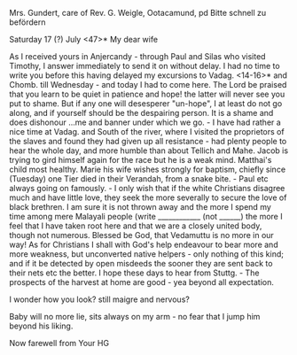 Mrs. Gundert, care of Rev. G. Weigle, Ootacamund, pd
Bitte schnell zu befördern

 Saturday 17 (?) July <47>*
My dear wife

As I received yours in Anjercandy - through Paul and Silas who visited Timothy, I answer immediately to send it on without delay. I had no time to write you before this having delayed my excursions to Vadag. <14-16>* and Chomb. till Wednesday - and today I had to come here. The Lord be praised that you learn to be quiet in patience and hope! the latter will never see you put to shame. But if any one will desesperer "un-hope", I at least do not go along, and if yourself should be the despairing person. It is a shame and does dishonour ...me and banner under which we go. - I have had rather a nice time at Vadag. and South of the river, where I visited the proprietors of the slaves and found they had given up all resistance - had plenty people to hear the whole day, and more humble than about Tellich and Mahe. Jacob is trying to gird himself again for the race but he is a weak mind. Matthai's child most healthy. Marie his wife wishes strongly for baptism, chiefly since (Tuesday) one Tier died in their Verandah, from a snake bite. - Paul etc always going on famously. - I only wish that if the white Christians disagree much and have little love, they seek the more severally to secure the love of black brethren. I am sure it is not thrown away and the more I spend my time among mere Malayali people (write ____________ (not ______) the more I feel that I have taken root here and that we are a closely united body, though not numerous. Blessed be God, that Vedamuttu is no more in our way! As for Christians I shall with God's help endeavour to bear more and more weakness, but unconverted native helpers - only nothing of this kind; and if it be detected by open misdeeds the sooner they are sent back to their nets etc the better. I hope these days to hear from Stuttg. - The prospects of the harvest at home are good - yea beyond all expectation.

I wonder how you look? still maigre and nervous?

Baby will no more lie, sits always on my arm - no fear that I jump him beyond his liking.

 Now farewell from Your
 HG

